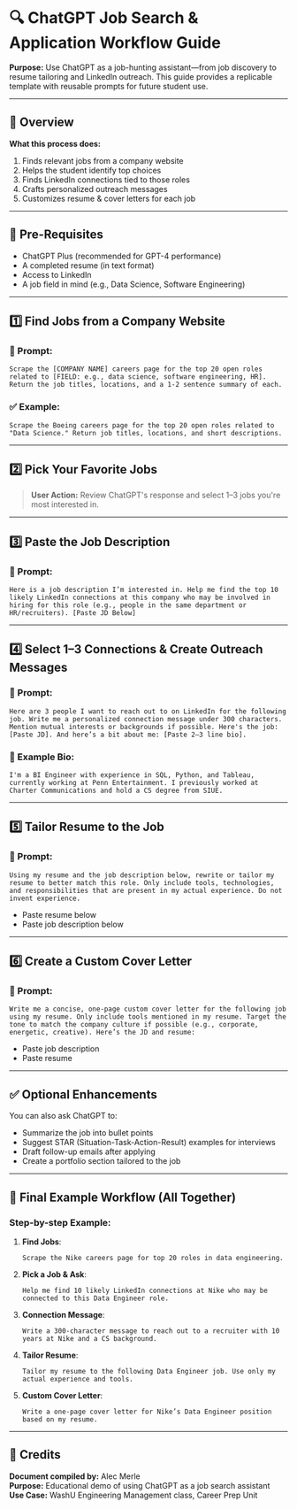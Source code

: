 
# 🔍 ChatGPT Job Search & Application Workflow Guide

**Purpose:** Use ChatGPT as a job-hunting assistant—from job discovery to resume tailoring and LinkedIn outreach. This guide provides a replicable template with reusable prompts for future student use.

---

## 📘 Overview

**What this process does:**

1. Finds relevant jobs from a company website  
2. Helps the student identify top choices  
3. Finds LinkedIn connections tied to those roles  
4. Crafts personalized outreach messages  
5. Customizes resume & cover letters for each job

---

## 🧠 Pre-Requisites

- ChatGPT Plus (recommended for GPT-4 performance)  
- A completed resume (in text format)  
- Access to LinkedIn  
- A job field in mind (e.g., Data Science, Software Engineering)

---

## 1️⃣ Find Jobs from a Company Website

### 🔧 Prompt:
```
Scrape the [COMPANY NAME] careers page for the top 20 open roles related to [FIELD: e.g., data science, software engineering, HR]. Return the job titles, locations, and a 1-2 sentence summary of each.
```

### ✅ Example:
```
Scrape the Boeing careers page for the top 20 open roles related to "Data Science." Return job titles, locations, and short descriptions.
```

---

## 2️⃣ Pick Your Favorite Jobs

> **User Action:** Review ChatGPT's response and select 1–3 jobs you're most interested in.

---

## 3️⃣ Paste the Job Description

### 🔧 Prompt:
```
Here is a job description I’m interested in. Help me find the top 10 likely LinkedIn connections at this company who may be involved in hiring for this role (e.g., people in the same department or HR/recruiters). [Paste JD Below]
```

---

## 4️⃣ Select 1–3 Connections & Create Outreach Messages

### 🔧 Prompt:
```
Here are 3 people I want to reach out to on LinkedIn for the following job. Write me a personalized connection message under 300 characters. Mention mutual interests or backgrounds if possible. Here's the job: [Paste JD]. And here’s a bit about me: [Paste 2–3 line bio].
```

### 📄 Example Bio:
```
I'm a BI Engineer with experience in SQL, Python, and Tableau, currently working at Penn Entertainment. I previously worked at Charter Communications and hold a CS degree from SIUE.
```

---

## 5️⃣ Tailor Resume to the Job

### 🔧 Prompt:
```
Using my resume and the job description below, rewrite or tailor my resume to better match this role. Only include tools, technologies, and responsibilities that are present in my actual experience. Do not invent experience.
```

- Paste resume below  
- Paste job description below

---

## 6️⃣ Create a Custom Cover Letter

### 🔧 Prompt:
```
Write me a concise, one-page custom cover letter for the following job using my resume. Only include tools mentioned in my resume. Target the tone to match the company culture if possible (e.g., corporate, energetic, creative). Here’s the JD and resume:
```

- Paste job description  
- Paste resume

---

## ✅ Optional Enhancements

You can also ask ChatGPT to:

- Summarize the job into bullet points  
- Suggest STAR (Situation-Task-Action-Result) examples for interviews  
- Draft follow-up emails after applying  
- Create a portfolio section tailored to the job

---

## 📌 Final Example Workflow (All Together)

### Step-by-step Example:

1. **Find Jobs**:
   ```
   Scrape the Nike careers page for top 20 roles in data engineering.
   ```

2. **Pick a Job & Ask**:
   ```
   Help me find 10 likely LinkedIn connections at Nike who may be connected to this Data Engineer role.
   ```

3. **Connection Message**:
   ```
   Write a 300-character message to reach out to a recruiter with 10 years at Nike and a CS background.
   ```

4. **Tailor Resume**:
   ```
   Tailor my resume to the following Data Engineer job. Use only my actual experience and tools.
   ```

5. **Custom Cover Letter**:
   ```
   Write a one-page cover letter for Nike’s Data Engineer position based on my resume.
   ```

---

## 📎 Credits

**Document compiled by:** Alec Merle  
**Purpose:** Educational demo of using ChatGPT as a job search assistant  
**Use Case:** WashU Engineering Management class, Career Prep Unit
